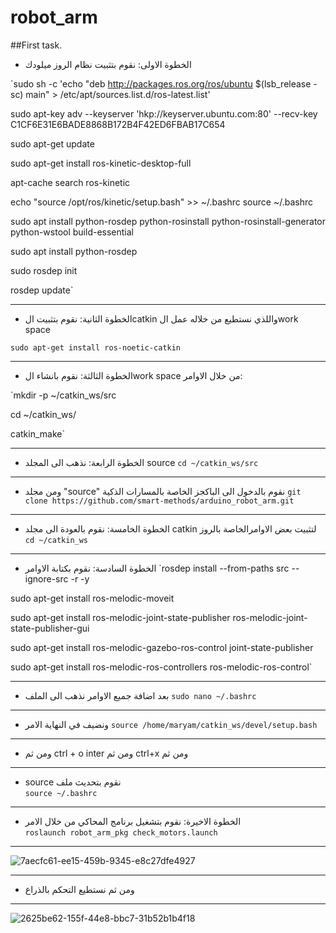 # robot_arm
##First task.


- الخطوة الاولى: نقوم بتثبيت نظام الروز ميلودك

`sudo sh -c 'echo "deb http://packages.ros.org/ros/ubuntu $(lsb_release -sc) main" > /etc/apt/sources.list.d/ros-latest.list'

sudo apt-key adv --keyserver 'hkp://keyserver.ubuntu.com:80' --recv-key C1CF6E31E6BADE8868B172B4F42ED6FBAB17C654

sudo apt-get update

sudo apt-get install ros-kinetic-desktop-full

apt-cache search ros-kinetic

echo "source /opt/ros/kinetic/setup.bash" >> ~/.bashrc
source ~/.bashrc

sudo apt install python-rosdep python-rosinstall python-rosinstall-generator python-wstool build-essential

sudo apt install python-rosdep

sudo rosdep init

rosdep update`

---

- الخطوة الثانية: نقوم بتثبيت الcatkin واللذي نستطيع من خلاله عمل الwork space  

`sudo apt-get install ros-noetic-catkin`

---

- الخطوة الثالثة: نقوم بانشاء الwork space من خلال الاوامر:

`mkdir -p ~/catkin_ws/src

cd ~/catkin_ws/

catkin_make`

---

- الخطوة الرابعة: نذهب الى المجلد source 
`cd ~/catkin_ws/src`

---

- ومن مجلد "source" نقوم بالدخول الى الباكجز الخاصة بالمسارات الذكية
`git clone https://github.com/smart-methods/arduino_robot_arm.git`

---

- الخطوة الخامسة: نقوم بالعودة الى مجلد catkin لتثبيت بعض الاوامرالخاصة بالروز 
`cd ~/catkin_ws`

---

- الخطوة السادسة: نقوم بكتابة الاوامر 
`rosdep install --from-paths src --ignore-src -r -y

sudo apt-get install ros-melodic-moveit

sudo apt-get install ros-melodic-joint-state-publisher ros-melodic-joint-state-publisher-gui

sudo apt-get install ros-melodic-gazebo-ros-control joint-state-publisher

sudo apt-get install ros-melodic-ros-controllers ros-melodic-ros-control`

---

- بعد اضافة جميع الاوامر نذهب الى الملف 
`sudo nano ~/.bashrc`

---

- ونضيف في النهاية الامر 
`source /home/maryam/catkin_ws/devel/setup.bash`

---

- ومن ثم
ctrl + o
inter ومن ثم
ctrl+x ومن ثم 

---

- source نقوم بتحديث ملف  
`source ~/.bashrc `

---

- الخطوة الاخيرة: نقوم بتشغيل برنامج المحاكي من خلال الامر  
`roslaunch robot_arm_pkg check_motors.launch`

---

![7aecfc61-ee15-459b-9345-e8c27dfe4927](https://user-images.githubusercontent.com/85639068/127724114-b8ccf9f0-5055-4fef-a072-b2b9617e19bc.JPG)

---

- ومن ثم نستطيع التحكم بالذراع

---

![2625be62-155f-44e8-bbc7-31b52b1b4f18](https://user-images.githubusercontent.com/85639068/127724157-f5294589-4299-4800-b6c2-e82ef7c1a73d.JPG)






